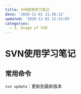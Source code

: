 ```yaml
---
title: SVN使用学习笔记
date: '2020-11-01 11:36:12'
updated: '2020-11-01 12:23:05'
categories:
  - 3. Usage of SVN
---
```

# SVN使用学习笔记

## 常用命令

`svn update`：更新到最新版本
